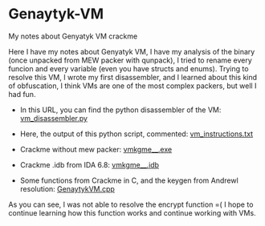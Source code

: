 # Genaytyk-VM
My notes about Genyatyk VM crackme

Here I have my notes about Genyatyk VM, I have my analysis of the binary (once unpacked from MEW packer with qunpack), I tried to rename every funcion and every variable (even you have structs and enums). Trying to resolve this VM, I wrote my first disassembler, and I learned about this kind of obfuscation, I think VMs are one of the most complex packers, but well I had fun.

+ In this URL, you can find the python disassembler of the VM: <a href="https://github.com/Fare9/Genaytyk-VM/blob/master/vm_disassembler.py">vm_disassembler.py</a>

+ Here, the output of this python script, commented: <a href="https://github.com/Fare9/Genaytyk-VM/blob/master/vm_instructions.txt">vm_instructions.txt</a>

+ Crackme without mew packer: <a href="https://github.com/Fare9/Genaytyk-VM/blob/master/vmkgme__.exe">vmkgme__.exe</a>

+ Crackme .idb from IDA 6.8: <a href="https://github.com/Fare9/Genaytyk-VM/blob/master/vmkgme__.idb">vmkgme__.idb</a>

+ Some functions from Crackme in C, and the keygen from Andrewl resolution: <a href="https://github.com/Fare9/Genaytyk-VM/blob/master/GenaytykVM.cpp">GenaytykVM.cpp</a>


As you can see, I was not able to resolve the encrypt function =( I hope to continue learning how this function works and continue working with VMs.
